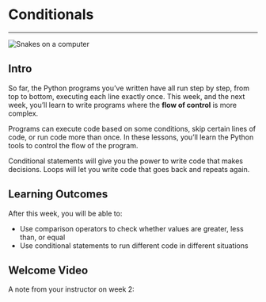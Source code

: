 # Conditionals

---

![Snakes on a computer](/images/snakes_on_computer.png)

## Intro

So far, the Python programs you’ve written have all run step by step, from top to bottom, executing each line exactly once. This week, and the next week, you’ll learn to write programs where the **flow of control** is more complex.

Programs can execute code based on some conditions, skip certain lines of code, or run code more than once. In these lessons, you’ll learn the Python tools to control the flow of the program.

Conditional statements will give you the power to write code that makes decisions. Loops will let you write code that goes back and repeats again.

## Learning Outcomes

After this week, you will be able to:

- Use comparison operators to check whether values are greater, less than, or equal
- Use conditional statements to run different code in different situations

## Welcome Video

<aside>

A note from your instructor on week 2:

</aside>

<!-- <div style="position: relative; padding-bottom: 56.25%; height: 0;"><iframe src="TODO: Stanley to record week 2 video" title="YouTube video player" frameborder="0" allow="accelerometer; autoplay; clipboard-write; encrypted-media; gyroscope; picture-in-picture" allowfullscreen style="position: absolute; top: 0; left: 0; width: 100%; height: 100%;"></iframe></div> -->
